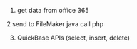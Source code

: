 1. get data from office 365

2 send to FileMaker java call php 

3. QuickBase APIs (select, insert, delete)
